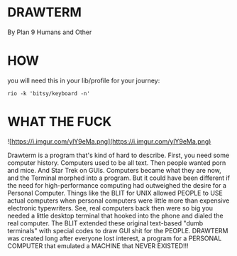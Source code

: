# DRAWTERM
By Plan 9 Humans and Other

# HOW
you will need this in your lib/profile for your journey:

```
rio -k 'bitsy/keyboard -n'
```

# WHAT THE FUCK

![https://i.imgur.com/ylY9eMa.png](https://i.imgur.com/ylY9eMa.png)

Drawterm is a program that's kind of hard to describe. First, you need some computer history. Computers used to be all text. Then people wanted porn and mice. And Star Trek on GUIs. Computers became what they are now, and the Terminal morphed into a program. But it could have been different if the need for high-performance computing had outweighed the desire for a Personal Computer. Things like the BLIT for UNIX allowed PEOPLE to USE actual computers when personal computers were little more than expensive electronic typewriters. See, real computers back then were so big you needed a little desktop terminal that hooked into the phone and dialed the real computer. The BLIT extended these original text-based "dumb terminals" with special codes to draw GUI shit for the PEOPLE. DRAWTERM was created long after everyone lost interest, a program for a PERSONAL COMPUTER that emulated a MACHINE that NEVER EXISTED!!!

